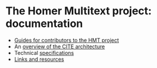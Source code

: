 # The Homer Multitext project:  documentation #

- [Guides for contributors to the HMT project](guides)
- An [overview of the CITE architecture](cite)
- Technical [specifications](specifications)
- [Links and resources](resources.html)

